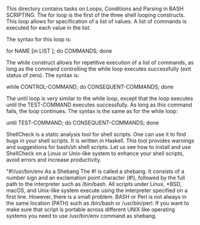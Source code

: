 This directory contains tasks on Loops, Conditions and Parsing in BASH SCRIPTING.
The for loop is the first of the three shell looping constructs. This loop allows for specification of a list of values. A list of commands is executed for each value in the list.

The syntax for this loop is:

for NAME [in LIST ]; do COMMANDS; done

The while construct allows for repetitive execution of a list of commands, as long as the command controlling the while loop executes successfully (exit status of zero). The syntax is:

while CONTROL-COMMAND; do CONSEQUENT-COMMANDS; done

The until loop is very similar to the while loop, except that the loop executes until the TEST-COMMAND executes successfully. As long as this command fails, the loop continues. The syntax is the same as for the while loop:

until TEST-COMMAND; do CONSEQUENT-COMMANDS; done

ShellCheck is a static analysis tool for shell scripts. One can use it to find bugs in your shell scripts. It is written in Haskell. This tool provides warnings and suggestions for bash/sh shell scripts. Let us see how to install and use ShellCheck on a Linux or Unix-like system to enhance your shell scripts, avoid errors and increase productivity.

"#!/usr/bin/env As a Shebang
The #! is called a shebang. It consists of a number sign and an exclamation point character (#!), followed by the full path to the interpreter such as /bin/bash. All scripts under Linux, *BSD, macOS, and Unix-like system execute using the interpreter specified on a first line. However, there is a small problem. BASH or Perl is not always in the same location (PATH) such as /bin/bash or /usr/bin/perl. If you want to make sure that script is portable across different UNIX like operating systems you need to use /usr/bin/env command as shebang.
